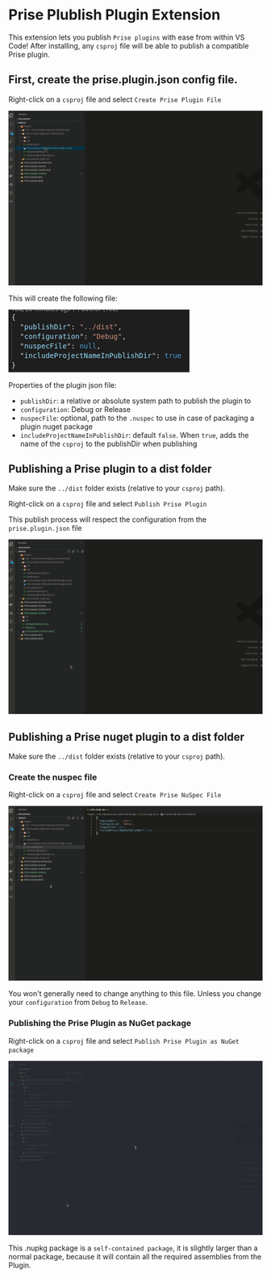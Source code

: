 # Prise Plublish Plugin Extension

This extension lets you publish `Prise plugins` with ease from within VS Code!
After installing, any `csproj` file will be able to publish a compatible Prise plugin.

## First, create the prise.plugin.json config file.

Right-click on a `csproj` file and select `Create Prise Plugin File`

![Create Prise Plugin File](https://github.com/merken/Prise.VisualStudioExtensions/raw/master/src/prise-publishpluginextension/img/vscode_prise_json.gif)

This will create the following file:

![prise.plugin.json](https://github.com/merken/Prise.VisualStudioExtensions/raw/master/src/prise-publishpluginextension/img/prise.plugin.json.png)

Properties of the plugin json file:
- `publishDir`: a relative or absolute system path to publish the plugin to
- `configuration`: Debug or Release
- `nuspecFile`: optional, path to the `.nuspec` to use in case of packaging a plugin nuget package
- `includeProjectNameInPublishDir`: default `false`. When `true`, adds the name of the `csproj` to the publishDir when publishing

## Publishing a Prise plugin to a dist folder
Make sure the `../dist` folder exists (relative to your `csproj` path).

Right-click on a `csproj` file and select `Publish Prise Plugin`

This publish process will respect the configuration from the `prise.plugin.json` file

![Publish Prise Plugin](https://github.com/merken/Prise.VisualStudioExtensions/raw/master/src/prise-publishpluginextension/img/vscode_prise_publish.gif)

## Publishing a Prise nuget plugin to a dist folder
Make sure the `../dist` folder exists (relative to your `csproj` path).

### Create the nuspec file
Right-click on a `csproj` file and select `Create Prise NuSpec File`

![Publish Prise Plugin](https://github.com/merken/Prise.VisualStudioExtensions/raw/master/src/prise-publishpluginextension/img/vscode_prise_nuspec.gif)

You won't generally need to change anything to this file. Unless you change your `configuration` from `Debug` to `Release`.

### Publishing the Prise Plugin as NuGet package
Right-click on a `csproj` file and select `Publish Prise Plugin as NuGet package`

![Publish Prise Plugin](https://github.com/merken/Prise.VisualStudioExtensions/raw/master/src/prise-publishpluginextension/img/vscode_prise_pack.gif)

This .nupkg package is a `self-contained package`, it is slightly larger than a normal package, because it will contain all the required assemblies from the Plugin.
